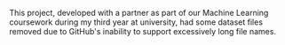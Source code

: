 This project, developed with a partner as part of our Machine Learning coursework during my third year at university, had some dataset files removed due to GitHub's inability to support excessively long file names.
